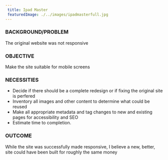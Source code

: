 ```yaml
---
 title: Ipad Master
 featuredImage: ./../images/ipadmasterfull.jpg
---
```

### BACKGROUND/PROBLEM
The original website was not responsive

### OBJECTIVE
Make the site suitable for mobile screens

### NECESSITIES
<ul class="li-style">
<li>Decide if there should be a complete redesign or if fixing the original site is perfered</li>
<li>Inventory all images and other content to determine what could be reused<br/>
<li>Make all appropriate metadata and tag changes to new and existing pages for accessibility and SEO</li>
<li>Estimate time to completion.</li>
</ul>

### OUTCOME
While the site was successfully made responsive, I believe a new, better, site could have been built for roughly the
same money